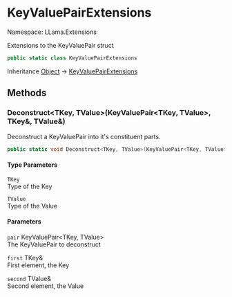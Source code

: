 # KeyValuePairExtensions

Namespace: LLama.Extensions

Extensions to the KeyValuePair struct

```csharp
public static class KeyValuePairExtensions
```

Inheritance [Object](https://docs.microsoft.com/en-us/dotnet/api/system.object) → [KeyValuePairExtensions](./llama.extensions.keyvaluepairextensions.md)

## Methods

### **Deconstruct&lt;TKey, TValue&gt;(KeyValuePair&lt;TKey, TValue&gt;, TKey&, TValue&)**

Deconstruct a KeyValuePair into it's constituent parts.

```csharp
public static void Deconstruct<TKey, TValue>(KeyValuePair<TKey, TValue> pair, TKey& first, TValue& second)
```

#### Type Parameters

`TKey`<br>
Type of the Key

`TValue`<br>
Type of the Value

#### Parameters

`pair` KeyValuePair&lt;TKey, TValue&gt;<br>
The KeyValuePair to deconstruct

`first` TKey&<br>
First element, the Key

`second` TValue&<br>
Second element, the Value
